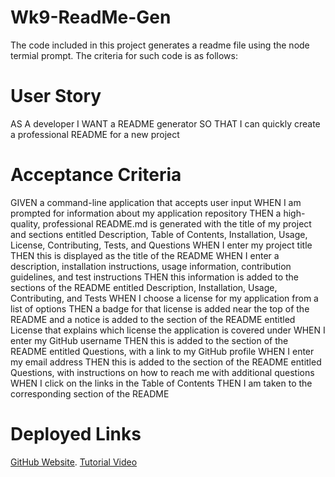 # Wk9-ReadMe-Gen
The code included in this project generates a readme file using the node termial prompt. The criteria for such code is as follows: 

# User Story 

AS A developer
I WANT a README generator
SO THAT I can quickly create a professional README for a new project

# Acceptance Criteria 

GIVEN a command-line application that accepts user input
WHEN I am prompted for information about my application repository
THEN a high-quality, professional README.md is generated with the title of my project and sections entitled Description, Table of Contents, Installation, Usage, License, Contributing, Tests, and Questions
WHEN I enter my project title
THEN this is displayed as the title of the README
WHEN I enter a description, installation instructions, usage information, contribution guidelines, and test instructions
THEN this information is added to the sections of the README entitled Description, Installation, Usage, Contributing, and Tests
WHEN I choose a license for my application from a list of options
THEN a badge for that license is added near the top of the README and a notice is added to the section of the README entitled License that explains which license the application is covered under
WHEN I enter my GitHub username
THEN this is added to the section of the README entitled Questions, with a link to my GitHub profile
WHEN I enter my email address
THEN this is added to the section of the README entitled Questions, with instructions on how to reach me with additional questions
WHEN I click on the links in the Table of Contents
THEN I am taken to the corresponding section of the README

# Deployed Links
[GitHub Website](https://github.com/Zubair-Hassam/Wk9-ReadMe-Gen).
[Tutorial Video](https://www.youtube.com/watch?v=MhGs69R6lSg)

